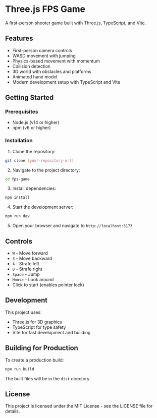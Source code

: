 # Three.js FPS Game

A first-person shooter game built with Three.js, TypeScript, and Vite.

## Features

- First-person camera controls
- WASD movement with jumping
- Physics-based movement with momentum
- Collision detection
- 3D world with obstacles and platforms
- Animated hand model
- Modern development setup with TypeScript and Vite

## Getting Started

### Prerequisites

- Node.js (v14 or higher)
- npm (v6 or higher)

### Installation

1. Clone the repository:
```bash
git clone [your-repository-url]
```

2. Navigate to the project directory:
```bash
cd fps-game
```

3. Install dependencies:
```bash
npm install
```

4. Start the development server:
```bash
npm run dev
```

5. Open your browser and navigate to `http://localhost:5173`

## Controls

- `W` - Move forward
- `S` - Move backward
- `A` - Strafe left
- `D` - Strafe right
- `Space` - Jump
- `Mouse` - Look around
- Click to start (enables pointer lock)

## Development

This project uses:
- Three.js for 3D graphics
- TypeScript for type safety
- Vite for fast development and building

## Building for Production

To create a production build:

```bash
npm run build
```

The built files will be in the `dist` directory.

## License

This project is licensed under the MIT License - see the LICENSE file for details.
